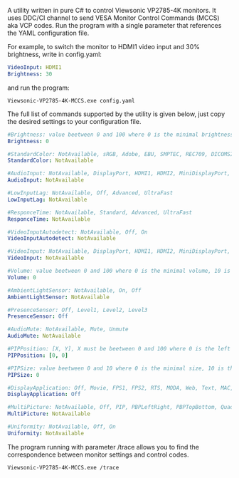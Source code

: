 ﻿A utility written in pure C# to control Viewsonic VP2785-4K monitors. It uses DDC/CI channel to send VESA Monitor Control Commands (MCCS) aka VCP codes. Run the program with a single parameter that references the YAML configuration file.

For example, to switch the monitor to HDMI1 video input and 30% brightness, write in config.yaml:

```yaml
VideoInput: HDMI1
Brightness: 30
```

and run the program:

```
Viewsonic-VP2785-4K-MCCS.exe config.yaml
```

The full list of commands supported by the utility is given below, just copy the desired settings to your configuration file. 

```yaml
#Brightness: value beetween 0 and 100 where 0 is the minimal brightness, 10 is the maximal brightness
Brightness: 0

#StandardColor: NotAvailable, sRGB, Adobe, EBU, SMPTEC, REC709, DICOMSIM, DCIP3, CAL1, CAL2, CAL3, iPhone, Custom
StandardColor: NotAvailable

#AudioInput: NotAvailable, DisplayPort, HDMI1, HDMI2, MiniDisplayPort, TypeC, Auto
AudioInput: NotAvailable

#LowInputLag: NotAvailable, Off, Advanced, UltraFast
LowInputLag: NotAvailable

#ResponceTime: NotAvailable, Standard, Advanced, UltraFast
ResponceTime: NotAvailable

#VideoInputAutodetect: NotAvailable, Off, On
VideoInputAutodetect: NotAvailable

#VideoInput: NotAvailable, DisplayPort, HDMI1, HDMI2, MiniDisplayPort, TypeC
VideoInput: NotAvailable

#Volume: value beetween 0 and 100 where 0 is the minimal volume, 10 is the maximal volume
Volume: 0

#AmbientLightSensor: NotAvailable, On, Off
AmbientLightSensor: NotAvailable

#PresenceSensor: Off, Level1, Level2, Level3
PresenceSensor: Off

#AudioMute: NotAvailable, Mute, Unmute
AudioMute: NotAvailable

#PIPPosition: [X, Y], X must be beetween 0 and 100 where 0 is the left of the screen, 100 is the right of the screen, Y must be beetween 0 and 100 where 0 is the bottom of the screen, 100 is the top of the screen
PIPPosition: [0, 0]

#PIPSize: value beetween 0 and 10 where 0 is the minimal size, 10 is the maximal size
PIPSize: 0

#DisplayApplication: Off, Movie, FPS1, FPS2, RTS, MODA, Web, Text, MAC, CADCAM, Animation, VideoEdit, Retro, Photo, Landscape, Portrait, Monochrome
DisplayApplication: Off

#MultiPicture: NotAvailable, Off, PIP, PBPLeftRight, PBPTopBottom, QuadWindows
MultiPicture: NotAvailable

#Uniformity: NotAvailable, Off, On
Uniformity: NotAvailable
```

The program running with parameter /trace allows you to find the correspondence between monitor settings and control codes.

```
Viewsonic-VP2785-4K-MCCS.exe /trace
```
